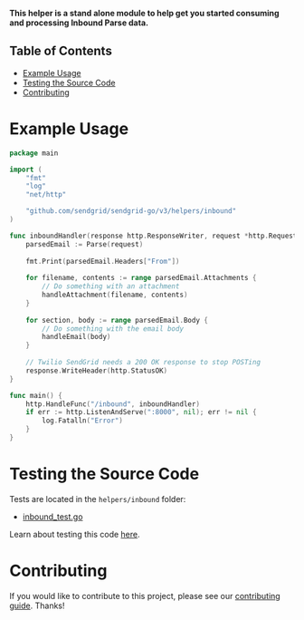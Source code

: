 **This helper is a stand alone module to help get you started consuming and processing Inbound Parse data.**

## Table of Contents

* [Example Usage](#example-usage)
* [Testing the Source Code](#testing)
* [Contributing](#contributing)

# Example Usage

```go
package main

import (
    "fmt"
    "log"
    "net/http"

    "github.com/sendgrid/sendgrid-go/v3/helpers/inbound"
)

func inboundHandler(response http.ResponseWriter, request *http.Request) {
	parsedEmail := Parse(request)
    
	fmt.Print(parsedEmail.Headers["From"])
	
    for filename, contents := range parsedEmail.Attachments {
        // Do something with an attachment
        handleAttachment(filename, contents)
    }
    
    for section, body := range parsedEmail.Body {
        // Do something with the email body
        handleEmail(body)
    }
    
    // Twilio SendGrid needs a 200 OK response to stop POSTing
    response.WriteHeader(http.StatusOK)
}

func main() {
	http.HandleFunc("/inbound", inboundHandler)
	if err := http.ListenAndServe(":8000", nil); err != nil {
		log.Fatalln("Error")
	}
}
```

<a name="testing"></a>
# Testing the Source Code

Tests are located in the `helpers/inbound` folder:

- [inbound_test.go](https://github.com/sendgrid/sendgrid-go/blob/master/helpers/inbound/inbound_test.go)

Learn about testing this code [here](https://github.com/sendgrid/sendgrid-go/blob/master/CONTRIBUTING.md#testing).

<a name="contributing"></a>
# Contributing

If you would like to contribute to this project, please see our [contributing guide](https://github.com/sendgrid/sendgrid-go/blob/master/CONTRIBUTING.md). Thanks!
